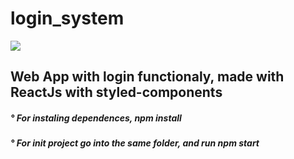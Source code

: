 # login_system

<div> <img src="divhttps://raw.githubusercontent.com/gheysiell/images/master/login_system.png"/> </div>
<div> <h2> Web App with login functionaly, made with ReactJs with styled-components </h2> </div>
<div> <h5> ° For instaling dependences, npm install </h5> </div>
<div> <h5> ° For init project go into the same folder, and run npm start </h5> </div>